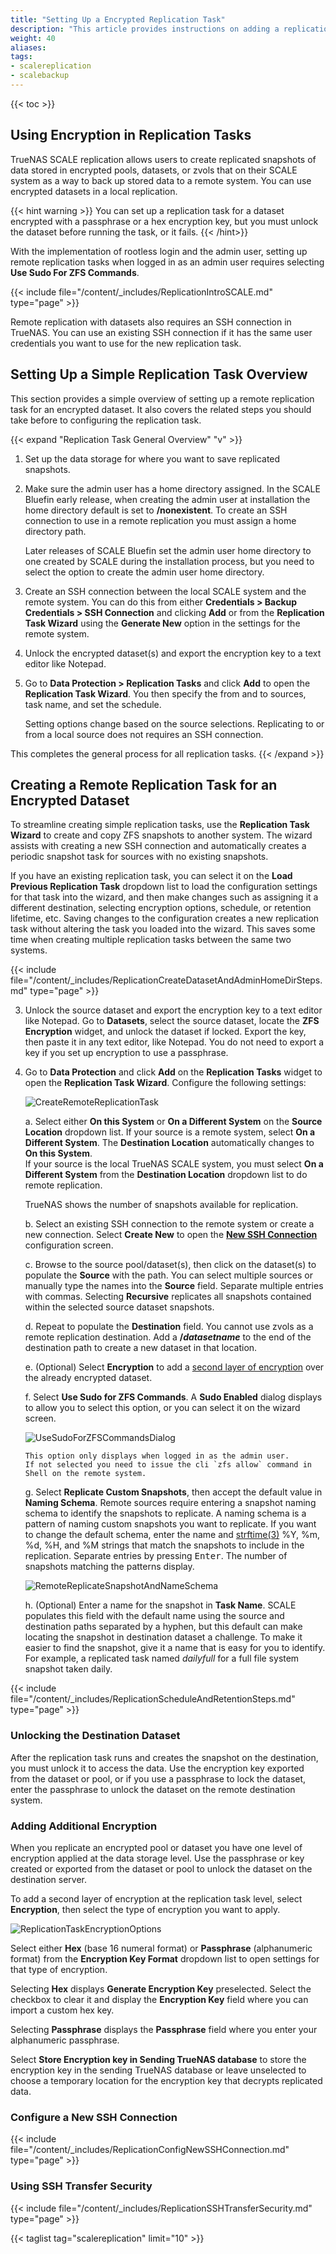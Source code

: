 ```yaml
---
title: "Setting Up a Encrypted Replication Task"
description: "This article provides instructions on adding a replication task to a remote system and using encryption."
weight: 40
aliases:
tags:
- scalereplication
- scalebackup
---
```


{{< toc >}}


## Using Encryption in Replication Tasks

TrueNAS SCALE replication allows users to create replicated snapshots of data stored in encrypted pools, datasets, or zvols that on their SCALE system as a way to back up stored data to a remote system. You can use encrypted datasets in a local replication.

{{< hint warning >}}
You can set up a replication task for a dataset encrypted with a passphrase or a hex encryption key, but you must unlock the dataset before running the task, or it fails.
{{< /hint>}}

With the implementation of rootless login and the admin user, setting up remote replication tasks when logged in as an admin user requires selecting **Use Sudo For ZFS Commands**. 

{{< include file="/content/_includes/ReplicationIntroSCALE.md" type="page" >}}

Remote replication with datasets also requires an SSH connection in TrueNAS. You can use an existing SSH connection if it has the same user credentials you want to use for the new replication task. 

## Setting Up a Simple Replication Task Overview 

This section provides a simple overview of setting up a remote replication task for an encrypted dataset. 
It also covers the related steps you should take before to configuring the replication task. 

{{< expand "Replication Task General Overview" "v" >}}

1. Set up the data storage for where you want to save replicated snapshots. 
   
2. Make sure the admin user has a home directory assigned. 
   In the SCALE Bluefin early release, when creating the admin user at installation the home directory default is set to **/nonexistent**. To create an SSH connection to use in a remote replication you must assign a home directory path.

   Later releases of SCALE Bluefin set the admin user home directory to one created by SCALE during the installation process, but you need to select the option to create the admin user home directory.

3. Create an SSH connection between the local SCALE system and the remote system. 
   You can do this from either **Credentials > Backup Credentials > SSH Connection** and clicking **Add** or from the **Replication Task Wizard** using the **Generate New** option in the settings for the remote system.

4. Unlock the encrypted dataset(s) and export the encryption key to a text editor like Notepad.

5. Go to **Data Protection > Replication Tasks** and click **Add** to open the **Replication Task Wizard**. 
   You then specify the from and to sources, task name, and set the schedule.
  
   Setting options change based on the source selections. Replicating to or from a local source does not requires an SSH connection.
   
This completes the general process for all replication tasks.
{{< /expand >}}

## Creating a Remote Replication Task for an Encrypted Dataset

To streamline creating simple replication tasks, use the **Replication Task Wizard** to create and copy ZFS snapshots to another system. 
The wizard assists with creating a new SSH connection and automatically creates a periodic snapshot task for sources with no existing snapshots.

If you have an existing replication task, you can select it on the **Load Previous Replication Task** dropdown list to load the configuration settings for that task into the wizard, and then make changes such as assigning it a different destination, selecting encryption options, schedule, or retention lifetime, etc. 
Saving changes to the configuration creates a new replication task without altering the task you loaded into the wizard.
This saves some time when creating multiple replication tasks between the same two systems.

{{< include file="/content/_includes/ReplicationCreateDatasetAndAdminHomeDirSteps.md" type="page" >}}

3. Unlock the source dataset and export the encryption key to a text editor like Notepad.
   Go to **Datasets**, select the source dataset, locate the **ZFS Encryption** widget, and unlock the dataset if locked. 
   Export the key, then paste it in any text editor, like Notepad. You do not need to export a key if you set up encryption to use a passphrase.

4. Go to **Data Protection** and click **Add** on the **Replication Tasks** widget to open the **Replication Task Wizard**. Configure the following settings:
   
   ![CreateRemoteReplicationTask](/images/SCALE/22.12/CreateRemoteReplicationTask.png "New Remote Replication Task")
   
   a. Select either **On this System** or **On a Different System** on the **Source Location** dropdown list. 
      If your source is a remote system, select **On a Different System**. The **Destination Location** automatically changes to **On this System**.       
      If your source is the local TrueNAS SCALE system, you must select **On a Different System** from the **Destination Location** dropdown list to do remote replication. 
      
      TrueNAS shows the number of snapshots available for replication.
    
    b. Select an existing SSH connection to the remote system or create a new connection.
       Select **Create New** to open the **[New SSH Connection](#configure-a-new-ssh-connection)** configuration screen.
    
    c. Browse to the source pool/dataset(s), then click on the dataset(s) to populate the **Source** with the path. 
       You can select multiple sources or manually type the names into the **Source** field. Separate multiple entries with commas.
       Selecting **Recursive** replicates all snapshots contained within the selected source dataset snapshots.

    d. Repeat to populate the **Destination** field. 
       You cannot use zvols as a remote replication destination. 
       Add a **/*datasetname*** to the end of the destination path to create a new dataset in that location.
    
    e. (Optional) Select **Encryption** to add a [second layer of encryption](#adding-additional-encryption) over the already encrypted dataset.
         
    f. Select **Use Sudo for ZFS Commands**. A **Sudo Enabled** dialog displays to allow you to select this option, or you can select it on the wizard screen.
    
    ![UseSudoForZFSCommandsDialog](/images/SCALE/22.12/UseSudoForZFSCommandsDialog.png "Select Use Sudo for ZFS Commands")
    
       This option only displays when logged in as the admin user.
       If not selected you need to issue the cli `zfs allow` command in Shell on the remote system. 

    g. Select **Replicate Custom Snapshots**, then accept the default value in **Naming Schema**. 
       Remote sources require entering a snapshot naming schema to identify the snapshots to replicate. 
       A naming schema is a pattern of naming custom snapshots you want to replicate. 
       If you want to change the default schema, enter the name and [strftime(3)](https://man7.org/linux/man-pages/man3/strftime.3.html) %Y, %m, %d, %H, and %M strings that match the snapshots to include in the replication. 
       Separate entries by pressing <kbd>Enter</kbd>. The number of snapshots matching the patterns display.
    
    ![RemoteReplicateSnapshotAndNameSchema](/images/SCALE/22.12/RemoteReplicateSnapshotAndNameSchema.png "Replicate Custom Snapshot and Naming Schema")

   h. (Optional) Enter a name for the snapshot in **Task Name**. 
      SCALE populates this field with the default name using the source and destination paths separated by a hyphen, but this default can make locating the snapshot in destination dataset a challenge. 
      To make it easier to find the snapshot, give it a name that is easy for you to identify. For example, a replicated task named *dailyfull* for a full file system snapshot taken daily. 
    
{{< include file="/content/_includes/ReplicationScheduleAndRetentionSteps.md" type="page" >}}

### Unlocking the Destination Dataset

After the replication task runs and creates the snapshot on the destination, you must unlock it to access the data. Use the encryption key exported from the dataset or pool, or if you use a passphrase to lock the dataset, enter the passphrase to unlock the dataset on the remote destination system.

### Adding Additional Encryption
When you replicate an encrypted pool or dataset you have one level of encryption applied at the data storage level. Use the passphrase or key created or exported from the dataset or pool to unlock the dataset on the destination server.

To add a second layer of encryption at the replication task level, select **Encryption**, then select the type of encryption you want to apply.

![ReplicationTaskEncryptionOptions](/images/SCALE/22.12/ReplicationTaskEncryptionOptions.png "Replication Task Encryption Options")

Select either **Hex** (base 16 numeral format) or **Passphrase** (alphanumeric format) from the **Encryption Key Format** dropdown list to open settings for that type of encryption.

Selecting **Hex** displays **Generate Encryption Key** preselected. Select the checkbox to clear it and display the **Encryption Key** field where you can import a custom hex key.

Selecting **Passphrase** displays the **Passphrase** field where you enter your alphanumeric passphrase.

Select **Store Encryption key in Sending TrueNAS database** to store the encryption key in the sending TrueNAS database or leave unselected to choose a temporary location for the encryption key that decrypts replicated data.

### Configure a New SSH Connection

{{< include file="/content/_includes/ReplicationConfigNewSSHConnection.md" type="page" >}}

### Using SSH Transfer Security 

{{< include file="/content/_includes/ReplicationSSHTransferSecurity.md" type="page" >}}


{{< taglist tag="scalereplication" limit="10" >}}